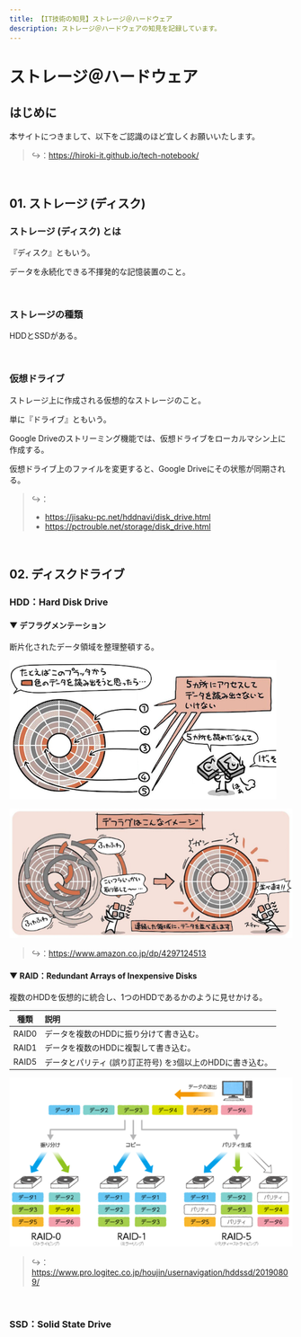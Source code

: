 ```yaml
---
title: 【IT技術の知見】ストレージ＠ハードウェア
description: ストレージ＠ハードウェアの知見を記録しています。
---
```


# ストレージ＠ハードウェア

## はじめに

本サイトにつきまして、以下をご認識のほど宜しくお願いいたします。

> ↪️：https://hiroki-it.github.io/tech-notebook/

<br>

## 01. ストレージ (ディスク)

### ストレージ (ディスク) とは

『ディスク』ともいう。

データを永続化できる不揮発的な記憶装置のこと。

<br>

### ストレージの種類

HDDとSSDがある。

<br>

### 仮想ドライブ

ストレージ上に作成される仮想的なストレージのこと。

単に『ドライブ』ともいう。

Google Driveのストリーミング機能では、仮想ドライブをローカルマシン上に作成する。

仮想ドライブ上のファイルを変更すると、Google Driveにその状態が同期される。

> ↪️：
>
> - https://jisaku-pc.net/hddnavi/disk_drive.html
> - https://pctrouble.net/storage/disk_drive.html

<br>

## 02. ディスクドライブ

### HDD：Hard Disk Drive

#### ▼ デフラグメンテーション

断片化されたデータ領域を整理整頓する。

![p184-1](https://raw.githubusercontent.com/hiroki-it/tech-notebook-images/master/images/p184-1.png)

![p184-2](https://raw.githubusercontent.com/hiroki-it/tech-notebook-images/master/images/p184-2.png)

> ↪️：https://www.amazon.co.jp/dp/4297124513

#### ▼ RAID：Redundant Arrays of Inexpensive Disks

複数のHDDを仮想的に統合し、1つのHDDであるかのように見せかける。

| 種類  | 説明                                                         |
| ----- | :----------------------------------------------------------- |
| RAID0 | データを複数のHDDに振り分けて書き込む。                      |
| RAID1 | データを複数のHDDに複製して書き込む。                        |
| RAID5 | データとパリティ (誤り訂正符号) を`3`個以上のHDDに書き込む。 |

![RAIDの種類](https://raw.githubusercontent.com/hiroki-it/tech-notebook-images/master/images/RAIDの種類.png)

> ↪️：https://www.pro.logitec.co.jp/houjin/usernavigation/hddssd/20190809/

<br>

### SSD：Solid State Drive

<br>

